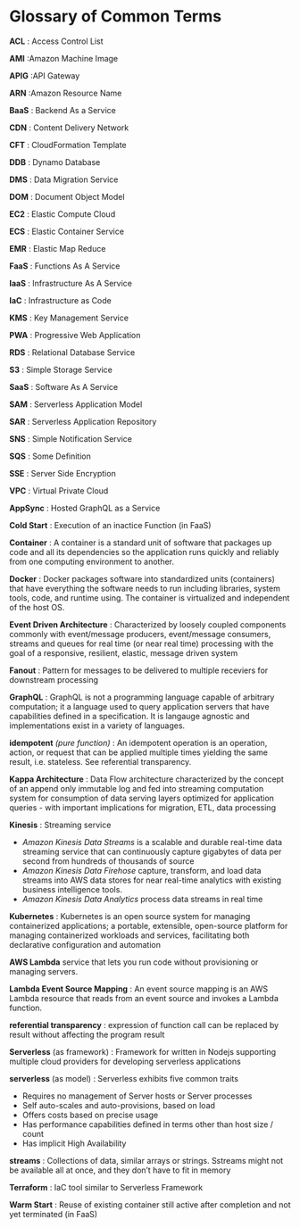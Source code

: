 # Glossary of Common Terms

__ACL__
: Access Control List

__AMI__
:Amazon Machine Image

__APIG__
:API Gateway

__ARN__
:Amazon Resource Name

__BaaS__
: Backend As a Service

__CDN__
: Content Delivery Network

__CFT__
: CloudFormation Template

__DDB__
: Dynamo Database

__DMS__
: Data Migration Service

__DOM__
: Document Object Model

__EC2__
: Elastic Compute Cloud

__ECS__
: Elastic Container Service

__EMR__
: Elastic Map Reduce

__FaaS__
: Functions As A Service

__IaaS__
: Infrastructure As A Service

__IaC__
: Infrastructure as Code

__KMS__
: Key Management Service

__PWA__
: Progressive Web Application

__RDS__
: Relational Database Service

__S3__
: Simple Storage Service

__SaaS__
: Software As A Service

__SAM__
: Serverless Application Model

__SAR__
: Serverless Application Repository

__SNS__
: Simple Notification Service

__SQS__
: Some Definition

__SSE__
: Server Side Encryption

__VPC__
: Virtual Private Cloud

__AppSync__
: Hosted GraphQL as a Service

__Cold Start__
: Execution of an inactice Function (in FaaS)

__Container__
: A container is a standard unit of software that packages up code and all its dependencies so the application runs quickly and reliably from one computing environment to another.

__Docker__
: Docker packages software into standardized units (containers) that have everything the software needs to run including libraries, system tools, code, and runtime using. The container is virtualized and independent of the host OS.

__Event Driven Architecture__
: Characterized by loosely coupled components commonly with event/message producers, event/message consumers, streams and queues for real time (or near real time) processing with the goal of a responsive, resilient, elastic, message driven system

__Fanout__
: Pattern for messages to be delivered to multiple receviers for downstream processing

__GraphQL__
:  GraphQL is not a programming language capable of arbitrary computation; it a language used to query application servers that have capabilities defined in a specification. It is langauge agnostic and implementations exist in a variety of languages. 

__idempotent__ _(pure function)_
: An idempotent operation is an operation, action, or request that can be applied multiple times yielding the same result, i.e. stateless. See referential transparency.


__Kappa Architecture__
: Data Flow architecture characterized by the concept of an append only immutable log and fed into streaming computation system for consumption of data serving layers optimized for application queries - with important implications for migration, ETL, data processing

__Kinesis__
: Streaming service

* _Amazon Kinesis Data Streams_ is a scalable and durable real-time data streaming service that can continuously capture gigabytes of data per second from hundreds of thousands of source
* _Amazon Kinesis Data Firehose_ capture, transform, and load data streams into AWS data stores for near real-time analytics with existing business intelligence tools.
* _Amazon Kinesis Data Analytics_ process data streams in real time

__Kubernetes__
: Kubernetes is an open source system for managing containerized applications; a portable, extensible, open-source platform for managing containerized workloads and services, facilitating both declarative configuration and automation

__AWS Lambda__ service that lets you run code without provisioning or managing servers.

__Lambda Event Source Mapping__
: An event source mapping is an AWS Lambda resource that reads from an event source and invokes a Lambda function.

__referential transparency__
: expression of function call can be replaced by result without affecting the program result

__Serverless__ (as framework)
: Framework for written in Nodejs supporting multiple cloud providers for developing serverless applications

__serverless__ (as model)
: Serverless exhibits five common traits

* Requires no management of Server hosts or Server processes
* Self auto-scales and auto-provisions, based on load
* Offers costs based on precise usage
* Has performance capabilities defined in terms other than host size / count
* Has implicit High Availability
  
__streams__
: Collections of data, similar arrays or strings. Sstreams might not be available all at once, and they don’t have to fit in memory

__Terraform__
: IaC tool similar to Serverless Framework

__Warm Start__
: Reuse of existing container still active after completion and not yet terminated (in FaaS)
